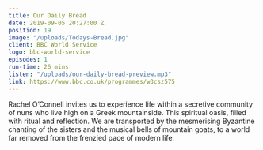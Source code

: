 ```yaml
---
title: Our Daily Bread
date: 2019-09-05 20:27:00 Z
position: 19
image: "/uploads/Todays-Bread.jpg"
client: BBC World Service
logo: bbc-world-service
episodes: 1
run-time: 26 mins
listen: "/uploads/our-daily-bread-preview.mp3"
link: https://www.bbc.co.uk/programmes/w3csz575
---
```


Rachel O’Connell invites us to experience life within a secretive community of nuns who live high on a Greek mountainside. This spiritual oasis, filled with ritual and reflection. We are transported by the mesmerising Byzantine chanting of the sisters and the musical bells of mountain goats, to a world far removed from the frenzied pace of modern life.